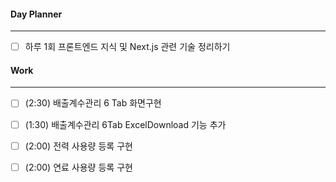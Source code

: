 
#### Day Planner
---
- [ ] 하루 1회 프론트엔드 지식 및 Next.js 관련 기술 정리하기


#### Work
---
- [ ] (2:30) 배출계수관리 6 Tab 화면구현
- [ ] (1:30) 배출계수관리 6Tab ExcelDownload 기능 추가
- [ ] (2:00) 전력 사용량 등록 구현
- [ ] (2:00) 연료 사용량 등록 구현

